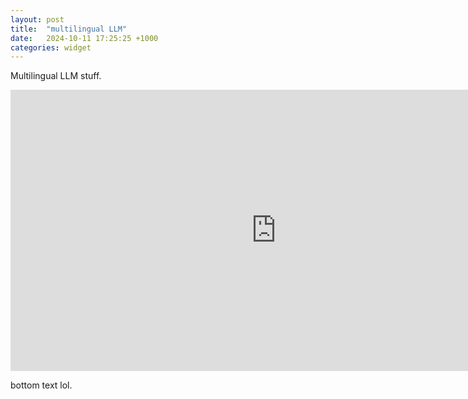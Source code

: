 ```yaml
---
layout: post
title:  "multilingual LLM"
date:   2024-10-11 17:25:25 +1000
categories: widget
---
```


Multilingual LLM stuff.

<iframe
	src="https://willsh1997-llm-multilingual-demo.hf.space"
	frameborder="0"
	width="850"
	height="450"
></iframe>

bottom text lol.